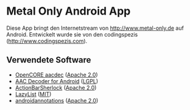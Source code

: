 Metal Only Android App
======================

Diese App bringt den Internetstream von http://www.metal-only.de auf Android.
Entwickelt wurde sie von den codingspezis (http://www.codingspezis.com).

Verwendete Software
-------------------

* [OpenCORE aacdec][1] ([Apache 2.0][6])
* [AAC Decoder for Android][2] ([LGPL][8])
* [ActionBarSherlock][3] ([Apache 2.0][6])
* [LazyList][4] ([MIT][7])
* [androidannotations][5] ([Apache 2.0][6])

[1]: https://android.googlesource.com/platform/external/opencore.git  "OpenCORE aacdec"
[2]: http://www.code.google.com/p/aacdecoder-android/                 "AAC Decoder for Android"
[3]: https://github.com/JakeWharton/ActionBarSherlock/                "ActionBarSherlock"
[4]: https://www.github.com/thest1/LazyList/                          "LazyList"
[5]: https://github.com/excilys/androidannotations/                   "androidannotations"
[6]: http://www.apache.org/licenses/LICENSE-2.0.htlm                  "Apache 2.0"
[7]: http://opensource.org/licenses/MIT                               "MIT"
[8]: http://www.gnu.org/licenses/lgpl.html                            "LGPL"
